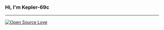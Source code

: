 ### Hi, I'm Kepler-69c

---
[![Open Source Love](https://badges.frapsoft.com/os/v1/open-source.png?v=103)](https://github.com/ellerbrock/open-source-badges/)

<!--- 👋 Hi, I’m @Kepler-69c
- 👀 I’m interested in ...
- 🌱 I’m currently learning ...
- 💞️ I’m looking to collaborate on ...
- 📫 How to reach me ...-->

<!---
Kepler-69c/Kepler-69c is a ✨ special ✨ repository because its `README.md` (this file) appears on your GitHub profile.
You can click the Preview link to take a look at your changes.
--->
